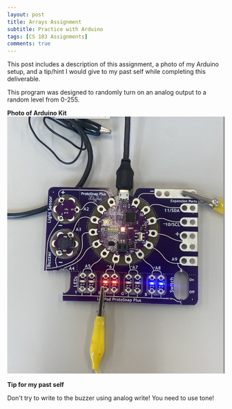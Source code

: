 ```yaml
---
layout: post
title: Arrays Assignment 
subtitle: Practice with Arduino
tags: [CS 103 Assignments]
comments: true
---
```


This post includes a description of this assignment, a photo of my Arduino setup, and a tip/hint I would give to my past self while completing this deliverable. 
 
This program was designed to randomly turn on an analog output to a random level from 0-255. 


**Photo of Arduino Kit**
![arraysetup](https://github.com/iangdp/iangdp.github.io/blob/master/assets/img/Screen%20Shot%202023-04-25%20at%2011.39.20%20AM.png?raw=true)


**Tip for my past self**

Don't try to write to the buzzer using analog write! You need to use tone! 






